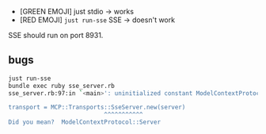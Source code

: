 
* [GREEN EMOJI] just stdio -> works
* [RED EMOJI] `just run-sse` SSE -> doesn't work

SSE should run on port 8931.

## bugs

```bash
just run-sse
bundle exec ruby sse_server.rb
sse_server.rb:97:in `<main>': uninitialized constant ModelContextProtocol::Transports::SseServer (NameError)

transport = MCP::Transports::SseServer.new(server)
                           ^^^^^^^^^^^
Did you mean?  ModelContextProtocol::Server
```
